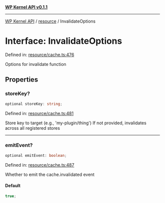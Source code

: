 [**WP Kernel API v0.1.1**](../../README.md)

---

[WP Kernel API](../../README.md) / [resource](../README.md) / InvalidateOptions

# Interface: InvalidateOptions

Defined in: [resource/cache.ts:476](https://github.com/theGeekist/wp-kernel/blob/main/packages/kernel/src/resource/cache.ts#L476)

Options for invalidate function

## Properties

### storeKey?

```ts
optional storeKey: string;
```

Defined in: [resource/cache.ts:481](https://github.com/theGeekist/wp-kernel/blob/main/packages/kernel/src/resource/cache.ts#L481)

Store key to target (e.g., 'my-plugin/thing')
If not provided, invalidates across all registered stores

---

### emitEvent?

```ts
optional emitEvent: boolean;
```

Defined in: [resource/cache.ts:487](https://github.com/theGeekist/wp-kernel/blob/main/packages/kernel/src/resource/cache.ts#L487)

Whether to emit the cache.invalidated event

#### Default

```ts
true;
```
